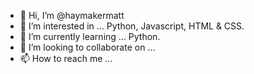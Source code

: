 - 👋 Hi, I’m @haymakermatt
- 👀 I’m interested in ... Python, Javascript, HTML & CSS.
- 🌱 I’m currently learning ... Python.
- 💞️ I’m looking to collaborate on ...
- 📫 How to reach me ...

<!---
haymakermatt/haymakermatt is a ✨ special ✨ repository because its `README.md` (this file) appears on your GitHub profile.
You can click the Preview link to take a look at your changes.
--->
